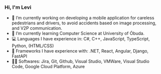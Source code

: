 ### Hi, I'm Levi

- 🔭 I’m currently working on developing a mobile application for careless pedestrians and drivers, to avoid accidents based on image processing, and V2P communication.
- 🌱 I’m currently learning Computer Science at University of Óbuda.
- 💻 Languages I have experience in: C#, C++, JavaScript, TypeScript, Python, (HTML/CSS)
- 🦿 Frameworks I have experience with: .NET, React, Angular, Django, FastAPI
- 👨‍💻  Softwares: Jira, Git, Github, Visual Studio, VMWare, Visual Studio Code, Google Cloud Platform, Azure
